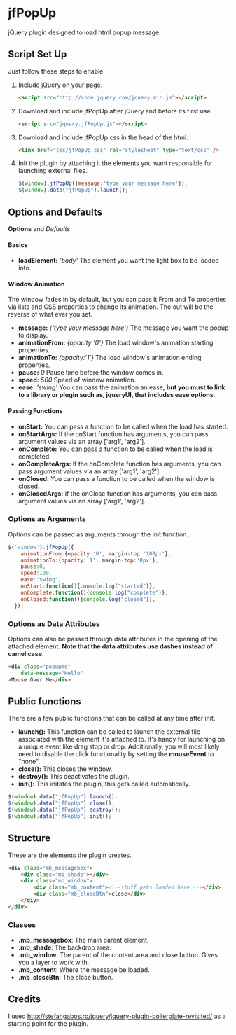 # jfPopUp
jQuery plugin designed to load html popup message. 


## Script Set Up
Just follow these steps to enable:

1. Include jQuery on your page.

    ```html
    <script src="http://code.jquery.com/jquery.min.js"></script>
    ```

2. Download and include jfPopUp after jQuery and before its first use.

    ```html
    <script src="jquery.jfPopUp.js"></script>
    ```
3. Download and include jfPopUp.css in the head of the html.

    ```html
    <link href="css/jfPopUp.css" rel="stylesheet" type="text/css" />
    ```

4. Init the plugin by attaching it the elements you want responsible for launching external files.
    ```js
    $(window).jfPopUp({message:'type your message here'});
    $(window).data("jfPopUp").launch();
    ```
    
## Options and Defaults
__Options__ and *Defaults*
#### Basics
* __loadElement:__ *'body'* The element you want the light box to be loaded into.

#### Window Animation
The window fades in by default, but you can pass it From and To properties via lists and CSS properties to change its animation. The out will be the reverse of what ever you set.
* __message:__ *{'type your message here'}*  The message you want the popup to display.
* __animationFrom:__ *{opacity:'0'}*  The load window's animation starting properties.
* __animationTo:__ *{opacity:'1'}*  The load window's animation ending properties.
* __pause:__ *0*  Pause time before the window comes in.
* __speed:__ *500*  Speed of window animation.
* __ease:__ *'swing'*  You can pass the animation an ease, __but you must to link to a library or plugin such as, jqueryUI, that includes ease options__.

#### Passing Functions
* __onStart:__  You can pass a function to be called when the load has started.
* __onStartArgs:__  If the onStart function has arguments, you can pass argument values via an array ['arg1', 'arg2'].
* __onComplete:__ You can pass a function to be called when the load is completed.
* __onCompleteArgs:__ If the onComplete function has arguments, you can pass argument values via an array ['arg1', 'arg2'].
* __onClosed:__  You can pass a function to be called when the window is closed.
* __onClosedArgs:__  If the onClose function has arguments, you can pass argument values via an array ['arg1', 'arg2'].

### Options as Arguments
Options can be passed as arguments through the init function.
```js
$('window').jfPopUp({
	animationFrom:{opacity:'0', margin-top:'100px'},
	animationTo:{opacity:'1', margin-top:'0px'},
	pause:0,
	speed:100,
	ease:'swing',
	onStart:function(){console.log("started")},
	onComplete:function(){console.log("complete")},
	onClosed:function(){console.log("closed")},
  });
```
	
### Options as Data Attributes
Options can also be passed through data attributes in the opening of the attached element. __Note that the data attributes use dashes instead of camel case__.
```html
<div class="popupme" 
	data-message="Hello" 
>Mouse Over Me</div>
```

## Public functions
There are a few public functions that can be called at any time after init.
* __launch():__ This function can be called to launch the external file associated with the element it's attached to. It's handy for launching on a unique event like drag stop or drop. Additionally, you will most likely need to disable the click functionality by setting the __mouseEvent__ to "none".
* __close():__ This closes the window.
* __destroy():__ This deactivates the plugin.
* __init():__ This initates the plugin, this gets called automatically. 

```js
$(window).data("jfPopUp").launch();
$(window).data("jfPopUp").close();
$(window).data("jfPopUp").destroy();
$(window).data("jfPopUp").init();
```
## Structure
These are the elements the plugin creates.

```html
<div class="mb_messagebox">
	<div class="mb_shade"></div>
	<div class="mb_window">
		<div class="mb_content"><!--stuff gets loaded here --></div>
		<div class="mb_closeBtn">close</div>
	</div>
</div>
```

### Classes
* __.mb_messagebox__: The main parent element.
* __.mb_shade__: The backdrop area.
* __.mb_window__: The parent of the content area and close button. Gives you a layer to work with.
* __.mb_content__: Where the message be loaded.
* __.mb_closeBtn__: The close button.

## Credits
I used http://stefangabos.ro/jquery/jquery-plugin-boilerplate-revisited/ as a starting point for the plugin.


